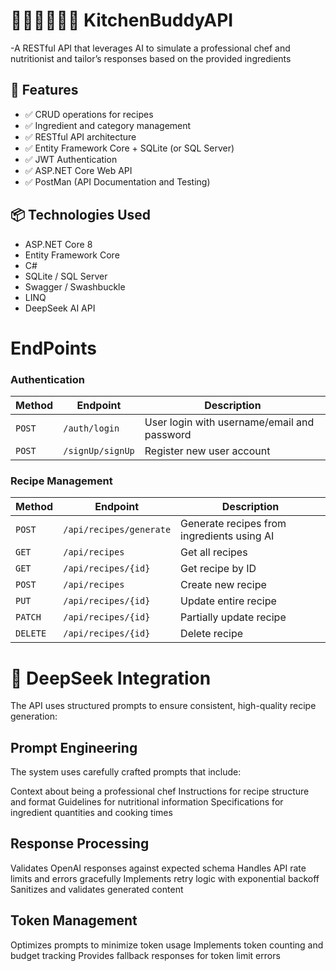 # 👩🏿‍🍳👩🏿‍🍳 KitchenBuddyAPI

-A RESTful API that leverages AI to simulate a professional chef and nutritionist and tailor’s responses based on the provided ingredients

## 🚀 Features

- ✅ CRUD operations for recipes
- ✅ Ingredient and category management
- ✅ RESTful API architecture
- ✅ Entity Framework Core + SQLite (or SQL Server)
- ✅ JWT Authentication 
- ✅ ASP.NET Core Web API
- ✅ PostMan (API Documentation and Testing)

## 📦 Technologies Used

- ASP.NET Core 8
- Entity Framework Core
- C#
- SQLite / SQL Server
- Swagger / Swashbuckle
- LINQ
- DeepSeek AI API

# EndPoints

### Authentication

| Method | Endpoint | Description |
|--------|----------|-------------|
| `POST` | `/auth/login` | User login with username/email and password |
| `POST` | `/signUp/signUp` | Register new user account |

### Recipe Management

| Method | Endpoint | Description |
|--------|----------|-------------|
| `POST` | `/api/recipes/generate` | Generate recipes from ingredients using AI |
| `GET` | `/api/recipes` | Get all recipes |
| `GET` | `/api/recipes/{id}` | Get recipe by ID |
| `POST` | `/api/recipes` | Create new recipe |
| `PUT` | `/api/recipes/{id}` | Update entire recipe |
| `PATCH` | `/api/recipes/{id}` | Partially update recipe |
| `DELETE` | `/api/recipes/{id}` | Delete recipe |

# 🤖 DeepSeek Integration
The API uses structured prompts to ensure consistent, high-quality recipe generation:

## Prompt Engineering
The system uses carefully crafted prompts that include:

Context about being a professional chef
Instructions for recipe structure and format
Guidelines for nutritional information
Specifications for ingredient quantities and cooking times

## Response Processing

Validates OpenAI responses against expected schema
Handles API rate limits and errors gracefully
Implements retry logic with exponential backoff
Sanitizes and validates generated content

## Token Management

Optimizes prompts to minimize token usage
Implements token counting and budget tracking
Provides fallback responses for token limit errors
